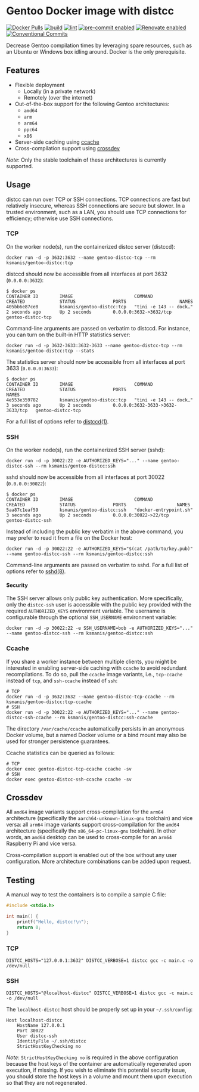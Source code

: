 # Gentoo Docker image with distcc

[![Docker Pulls](https://img.shields.io/docker/pulls/ksmanis/gentoo-distcc?label=pulls&logo=docker)](https://hub.docker.com/r/ksmanis/gentoo-distcc)
[![build](https://github.com/KSmanis/docker-gentoo-distcc/actions/workflows/build.yml/badge.svg)](https://github.com/KSmanis/docker-gentoo-distcc/actions/workflows/build.yml)
[![lint](https://github.com/KSmanis/docker-gentoo-distcc/actions/workflows/lint.yml/badge.svg)](https://github.com/KSmanis/docker-gentoo-distcc/actions/workflows/lint.yml)
[![pre-commit enabled](https://img.shields.io/badge/pre--commit-enabled-brightgreen?logo=pre-commit&logoColor=white)](https://github.com/pre-commit/pre-commit)
[![Renovate enabled](https://img.shields.io/badge/renovate-enabled-brightgreen.svg?logo=renovatebot&logoColor=white)](https://renovatebot.com/)
[![Conventional Commits](https://img.shields.io/badge/Conventional%20Commits-1.0.0-yellow.svg)](https://conventionalcommits.org)

Decrease Gentoo compilation times by leveraging spare resources, such as an
Ubuntu or Windows box idling around. Docker is the only prerequisite.

## Features

- Flexible deployment
  - Locally (in a private network)
  - Remotely (over the internet)
- Out-of-the-box support for the following Gentoo architectures:
  - `amd64`
  - `arm`
  - `arm64`
  - `ppc64`
  - `x86`
- Server-side caching using [ccache](#ccache)
- Cross-compilation support using [crossdev](#crossdev)

*Note*: Only the stable toolchain of these architectures is currently supported.

## Usage

distcc can run over TCP or SSH connections. TCP connections are fast but
relatively insecure, whereas SSH connections are secure but slower. In a trusted
environment, such as a LAN, you should use TCP connections for efficiency;
otherwise use SSH connections.

### TCP

On the worker node(s), run the containerized distcc server (distccd):

```shell
docker run -d -p 3632:3632 --name gentoo-distcc-tcp --rm ksmanis/gentoo-distcc:tcp
```

distccd should now be accessible from all interfaces at port 3632
(`0.0.0.0:3632`):

```shell
$ docker ps
CONTAINER ID        IMAGE                       COMMAND                  CREATED             STATUS              PORTS                    NAMES
405bb6e87ce8        ksmanis/gentoo-distcc:tcp   "tini -e 143 -- dock…"   2 seconds ago       Up 2 seconds        0.0.0.0:3632->3632/tcp   gentoo-distcc-tcp
```

Command-line arguments are passed on verbatim to distccd. For instance, you can
turn on the built-in HTTP statistics server:

```shell
docker run -d -p 3632-3633:3632-3633 --name gentoo-distcc-tcp --rm ksmanis/gentoo-distcc:tcp --stats
```

The statistics server should now be accessible from all interfaces at port 3633
(`0.0.0.0:3633`):

```shell
$ docker ps
CONTAINER ID        IMAGE                       COMMAND                  CREATED             STATUS              PORTS                              NAMES
4e553e359782        ksmanis/gentoo-distcc:tcp   "tini -e 143 -- dock…"   3 seconds ago       Up 2 seconds        0.0.0.0:3632-3633->3632-3633/tcp   gentoo-distcc-tcp
```

For a full list of options refer to
[distccd(1)](https://linux.die.net/man/1/distccd).

### SSH

On the worker node(s), run the containerized SSH server (sshd):

```shell
docker run -d -p 30022:22 -e AUTHORIZED_KEYS="..." --name gentoo-distcc-ssh --rm ksmanis/gentoo-distcc:ssh
```

sshd should now be accessible from all interfaces at port 30022
(`0.0.0.0:30022`):

```shell
$ docker ps
CONTAINER ID        IMAGE                       COMMAND                  CREATED             STATUS              PORTS                   NAMES
5aa87c1eaf59        ksmanis/gentoo-distcc:ssh   "docker-entrypoint.sh"   3 seconds ago       Up 2 seconds        0.0.0.0:30022->22/tcp   gentoo-distcc-ssh
```

Instead of including the public key verbatim in the above command, you may
prefer to read it from a file on the Docker host:

```shell
docker run -d -p 30022:22 -e AUTHORIZED_KEYS="$(cat /path/to/key.pub)" --name gentoo-distcc-ssh --rm ksmanis/gentoo-distcc:ssh
```

Command-line arguments are passed on verbatim to sshd. For a full list of
options refer to [sshd(8)](https://linux.die.net/man/8/sshd).

#### Security

The SSH server allows only public key authentication. More specifically, only
the `distcc-ssh` user is accessible with the public key provided with the
required `AUTHORIZED_KEYS` environment variable. The username is configurable
through the optional `SSH_USERNAME` environment variable:

```shell
docker run -d -p 30022:22 -e SSH_USERNAME=bob -e AUTHORIZED_KEYS="..." --name gentoo-distcc-ssh --rm ksmanis/gentoo-distcc:ssh
```

### Ccache

If you share a worker instance between multiple clients, you might be interested
in enabling server-side caching with `ccache` to avoid redundant recompilations.
To do so, pull the `ccache` image variants, i.e., `tcp-ccache` instead of `tcp`,
and `ssh-ccache` instead of `ssh`:

```shell
# TCP
docker run -d -p 3632:3632 --name gentoo-distcc-tcp-ccache --rm ksmanis/gentoo-distcc:tcp-ccache
# SSH
docker run -d -p 30022:22 -e AUTHORIZED_KEYS="..." --name gentoo-distcc-ssh-ccache --rm ksmanis/gentoo-distcc:ssh-ccache
```

The directory `/var/cache/ccache` automatically persists in an anonymous Docker
volume, but a named Docker volume or a bind mount may also be used for stronger
persistence guarantees.

Ccache statistics can be queried as follows:

```shell
# TCP
docker exec gentoo-distcc-tcp-ccache ccache -sv
# SSH
docker exec gentoo-distcc-ssh-ccache ccache -sv
```

## Crossdev

All `amd64` image variants support cross-compilation for the `arm64`
architecture (specifically the `aarch64-unknown-linux-gnu` toolchain) and vice
versa: all `arm64` image variants support cross-compilation for the `amd64`
architecture (specifically the `x86_64-pc-linux-gnu` toolchain). In other words,
an `amd64` desktop can be used to cross-compile for an `arm64` Raspberry Pi and
vice versa.

Cross-compilation support is enabled out of the box without any user
configuration. More architecture combinations can be added upon request.

## Testing

A manual way to test the containers is to compile a sample C file:

```c
#include <stdio.h>

int main() {
    printf("Hello, distcc!\n");
    return 0;
}
```

### TCP

```shell
DISTCC_HOSTS="127.0.0.1:3632" DISTCC_VERBOSE=1 distcc gcc -c main.c -o /dev/null
```

### SSH

```shell
DISTCC_HOSTS="@localhost-distcc" DISTCC_VERBOSE=1 distcc gcc -c main.c -o /dev/null
```

The `localhost-distcc` host should be properly set up in your `~/.ssh/config`:

```ssh-config
Host localhost-distcc
    HostName 127.0.0.1
    Port 30022
    User distcc-ssh
    IdentityFile ~/.ssh/distcc
    StrictHostKeyChecking no
```

*Note*: `StrictHostKeyChecking no` is required in the above configuration
because the host keys of the container are automatically regenerated upon
execution, if missing. If you wish to eliminate this potential security issue,
you should store the host keys in a volume and mount them upon execution so that
they are not regenerated.
